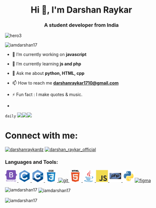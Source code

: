 <h1 align="center">Hi 👋, I'm Darshan Raykar</h1>
<h3 align="center">A student developer from India</h3>

![hero3](https://user-images.githubusercontent.com/62028116/198817024-2c47fd5c-3c2c-4562-813d-c306ea054547.jpg)

<p align="left"> <img src="https://komarev.com/ghpvc/?username=iamdarshan17&label=Profile%20views&color=0e75b6&style=flat" alt="iamdarshan17" /> </p>


- 🔭 I’m currently working on **javascript**

- 🌱 I’m currently learning **js and php**

- 💬 Ask me about **python, HTML, cpp**

- 📫 How to reach me **darshanraykar1710@gmail.com**

- ⚡ Fun fact : I make quotes & music.
- 
`daily`  <img src="https://i.giphy.com/media/IdyAQJVN2kVPNUrojM/200.webp" width="50"><img src="https://i.giphy.com/media/LMt9638dO8dftAjtco/200.webp" width="50"><img src="https://i.giphy.com/media/KzJkzjggfGN5Py6nkT/200.webp" width="50">


<h1 align="left">Connect with me:</h1>
<p align="left">
<a href="https://twitter.com/darshanraykardz" target="blank"><img align="center" src="https://raw.githubusercontent.com/rahuldkjain/github-profile-readme-generator/master/src/images/icons/Social/twitter.svg" alt="darshanraykardz" height="30" width="40" /></a>
<a href="https://instagram.com/darshan_raykar_official" target="blank"><img align="center" src="https://raw.githubusercontent.com/rahuldkjain/github-profile-readme-generator/master/src/images/icons/Social/instagram.svg" alt="darshan_raykar_official" height="30" width="40" /></a>
</p>


<h3 align="left">Languages and Tools:</h3>
<p align="left"> <a href="https://getbootstrap.com" target="_blank"> <img src="https://raw.githubusercontent.com/devicons/devicon/master/icons/bootstrap/bootstrap-plain-wordmark.svg" alt="bootstrap" width="40" height="40"/> </a> <a href="https://www.cprogramming.com/" target="_blank"> <img src="https://raw.githubusercontent.com/devicons/devicon/master/icons/c/c-original.svg" alt="c" width="40" height="40"/> </a> <a href="https://www.w3schools.com/cpp/" target="_blank"> <img src="https://raw.githubusercontent.com/devicons/devicon/master/icons/cplusplus/cplusplus-original.svg" alt="cplusplus" width="40" height="40"/> </a> <a href="https://www.w3schools.com/css/" target="_blank"> <img src="https://raw.githubusercontent.com/devicons/devicon/master/icons/css3/css3-original-wordmark.svg" alt="css3" width="40" height="40"/> </a> <a href="https://git-scm.com/" target="_blank"> <img src="https://www.vectorlogo.zone/logos/git-scm/git-scm-icon.svg" alt="git" width="40" height="40"/> </a> <a href="https://www.w3.org/html/" target="_blank"> <img src="https://raw.githubusercontent.com/devicons/devicon/master/icons/html5/html5-original-wordmark.svg" alt="html5" width="40" height="40"/> </a> <a href="https://www.java.com" target="_blank"> <img src="https://raw.githubusercontent.com/devicons/devicon/master/icons/java/java-original.svg" alt="java" width="40" height="40"/> </a> <a href="https://developer.mozilla.org/en-US/docs/Web/JavaScript" target="_blank"> <img src="https://raw.githubusercontent.com/devicons/devicon/master/icons/javascript/javascript-original.svg" alt="javascript" width="40" height="40"/> </a> <a href="https://www.php.net" target="_blank"> <img src="https://raw.githubusercontent.com/devicons/devicon/master/icons/php/php-original.svg" alt="php" width="40" height="40"/> </a> <a href="https://www.python.org" target="_blank"> <img src="https://raw.githubusercontent.com/devicons/devicon/master/icons/python/python-original.svg" alt="python" width="40" height="40"/><img src="https://www.vectorlogo.zone/logos/figma/figma-icon.svg" alt="figma" width="40" height="40"/> </a> </p> 
<p><img align="left" src="https://github-readme-stats.vercel.app/api/top-langs?username=iamdarshan17&show_icons=true&locale=en&layout=compact" alt="iamdarshan17" /></p>

<p>&nbsp;<img align="center" src="https://github-readme-stats.vercel.app/api?username=iamdarshan17&show_icons=true&locale=en" alt="iamdarshan17" /></p>

<p><img align="center" src="https://github-readme-streak-stats.herokuapp.com/?user=iamdarshan17&" alt="iamdarshan17" /></p>


